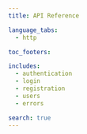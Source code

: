 ```yaml
---
title: API Reference

language_tabs:
  - http

toc_footers:

includes:
  - authentication
  - login
  - registration
  - users
  - errors

search: true
---
```

